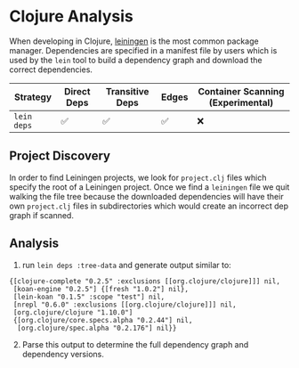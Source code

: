 # Clojure Analysis

When developing in Clojure, [leiningen](https://leiningen.org/) is the most common package manager. Dependencies are specified in a manifest file by users which is used by the `lein` tool to build a dependency graph and download the correct dependencies.


| Strategy    | Direct Deps        | Transitive Deps          | Edges              | Container Scanning (Experimental) |
| ----------- | ------------------ | ------------------ | ------------------ | --------------------------------- |
| `lein deps` | :white_check_mark: | :white_check_mark: | :white_check_mark: | :x:                               |

## Project Discovery

In order to find Leiningen projects, we look for `project.clj` files which specify the root of a Leiningen project. Once we find a `leiningen` file we quit walking the file tree because the downloaded dependencies will have their own `project.clj` files in subdirectories which would create an incorrect dep graph if scanned. 

## Analysis

1. run `lein deps :tree-data` and generate output similar to:
```
{[clojure-complete "0.2.5" :exclusions [[org.clojure/clojure]]] nil,
 [koan-engine "0.2.5"] {[fresh "1.0.2"] nil},
 [lein-koan "0.1.5" :scope "test"] nil,
 [nrepl "0.6.0" :exclusions [[org.clojure/clojure]]] nil,
 [org.clojure/clojure "1.10.0"]
 {[org.clojure/core.specs.alpha "0.2.44"] nil,
  [org.clojure/spec.alpha "0.2.176"] nil}}
```
2. Parse this output to determine the full dependency graph and dependency versions.
